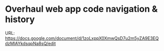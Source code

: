 # Overhaul web app code navigation & history

URL: https://docs.google.com/document/d/1zoLxppX0XmwQsD7u2m5yZA9E3EQdzMlAYkdsqpNa8sQ/edit
